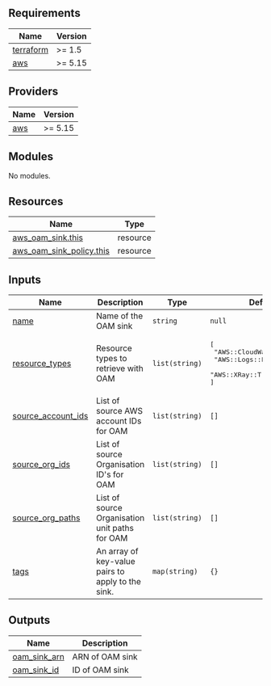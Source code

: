 <!-- BEGIN_TF_DOCS -->
## Requirements

| Name | Version |
|------|---------|
| <a name="requirement_terraform"></a> [terraform](#requirement\_terraform) | >= 1.5 |
| <a name="requirement_aws"></a> [aws](#requirement\_aws) | >= 5.15 |

## Providers

| Name | Version |
|------|---------|
| <a name="provider_aws"></a> [aws](#provider\_aws) | >= 5.15 |

## Modules

No modules.

## Resources

| Name | Type |
|------|------|
| [aws_oam_sink.this](https://registry.terraform.io/providers/hashicorp/aws/latest/docs/resources/oam_sink) | resource |
| [aws_oam_sink_policy.this](https://registry.terraform.io/providers/hashicorp/aws/latest/docs/resources/oam_sink_policy) | resource |

## Inputs

| Name | Description | Type | Default | Required |
|------|-------------|------|---------|:--------:|
| <a name="input_name"></a> [name](#input\_name) | Name of the OAM sink | `string` | `null` | no |
| <a name="input_resource_types"></a> [resource\_types](#input\_resource\_types) | Resource types to retrieve with OAM | `list(string)` | <pre>[<br>  "AWS::CloudWatch::Metric",<br>  "AWS::Logs::LogGroup",<br>  "AWS::XRay::Trace"<br>]</pre> | no |
| <a name="input_source_account_ids"></a> [source\_account\_ids](#input\_source\_account\_ids) | List of source AWS account IDs for OAM | `list(string)` | `[]` | no |
| <a name="input_source_org_ids"></a> [source\_org\_ids](#input\_source\_org\_ids) | List of source Organisation ID's for OAM | `list(string)` | `[]` | no |
| <a name="input_source_org_paths"></a> [source\_org\_paths](#input\_source\_org\_paths) | List of source Organisation unit paths for OAM | `list(string)` | `[]` | no |
| <a name="input_tags"></a> [tags](#input\_tags) | An array of key-value pairs to apply to the sink. | `map(string)` | `{}` | no |

## Outputs

| Name | Description |
|------|-------------|
| <a name="output_oam_sink_arn"></a> [oam\_sink\_arn](#output\_oam\_sink\_arn) | ARN of OAM sink |
| <a name="output_oam_sink_id"></a> [oam\_sink\_id](#output\_oam\_sink\_id) | ID of OAM sink |
<!-- END_TF_DOCS -->